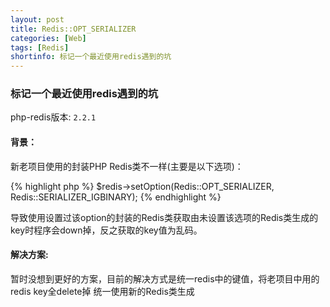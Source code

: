 ```yaml
---
layout: post
title: Redis::OPT_SERIALIZER
categories: [Web]
tags: [Redis]
shortinfo: 标记一个最近使用redis遇到的坑
---
```


### 标记一个最近使用redis遇到的坑

php-redis版本: `2.2.1`

#### 背景：
新老项目使用的封装PHP Redis类不一样(主要是以下选项)：

{% highlight php %}
$redis->setOption(Redis::OPT_SERIALIZER, Redis::SERIALIZER_IGBINARY);
{% endhighlight %}

导致使用设置过该option的封装的Redis类获取由未设置该选项的Redis类生成的key时程序会down掉，反之获取的key值为乱码。

#### 解决方案:
暂时没想到更好的方案，目前的解决方式是统一redis中的键值，将老项目中用的redis key全delete掉 统一使用新的Redis类生成